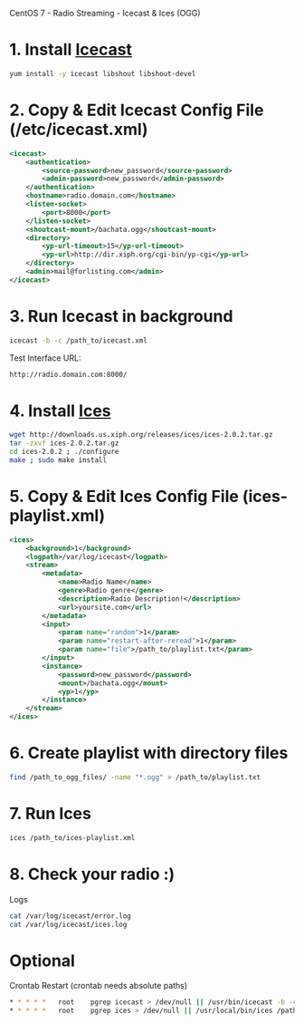 CentOS 7 - Radio Streaming - Icecast & Ices (OGG)

# 1. Install <a href="http://icecast.org" target="_blank">Icecast</a>
```sh
yum install -y icecast libshout libshout-devel
```

# 2. Copy & Edit Icecast Config File (/etc/icecast.xml)
```xml
<icecast>
    <authentication>
        <source-password>new_password</source-password>
        <admin-password>new_password</admin-password>
    </authentication>
    <hostname>radio.domain.com</hostname>
    <listen-socket>
        <port>8000</port>
    </listen-socket>
    <shoutcast-mount>/bachata.ogg</shoutcast-mount>
    <directory>
        <yp-url-timeout>15</yp-url-timeout>
        <yp-url>http://dir.xiph.org/cgi-bin/yp-cgi</yp-url>
    </directory>
    <admin>mail@forlisting.com</admin>
</icecast>
```

# 3. Run Icecast in background
```sh
icecast -b -c /path_to/icecast.xml
```
Test Interface URL:
```sh
http://radio.domain.com:8000/
```

# 4. Install <a href="http://www.icecast.org/ices/" target="_blank">Ices</a>
```sh
wget http://downloads.us.xiph.org/releases/ices/ices-2.0.2.tar.gz
tar -zxvf ices-2.0.2.tar.gz
cd ices-2.0.2 ; ./configure
make ; sudo make install
```

# 5. Copy & Edit Ices Config File (ices-playlist.xml)
```xml
<ices>
    <background>1</background>
    <logpath>/var/log/icecast</logpath>
    <stream>
        <metadata>
            <name>Radio Name</name>
            <genre>Radio genre</genre>
            <description>Radio Description!</description>
            <url>yoursite.com</url>
        </metadata>
        <input>
            <param name="random">1</param>
            <param name="restart-after-reread">1</param>
            <param name="file">/path_to/playlist.txt</param>
        </input>
        <instance>
            <password>new_password</password>
            <mount>/bachata.ogg</mount>
            <yp>1</yp>
        </instance>
    </stream>
</ices>
```

# 6. Create playlist with directory files
```sh
find /path_to_ogg_files/ -name "*.ogg" > /path_to/playlist.txt
```

# 7. Run Ices
```sh
ices /path_to/ices-playlist.xml
```

# 8. Check your radio :)
Logs
```sh
cat /var/log/icecast/error.log
cat /var/log/icecast/ices.log
```

# Optional
Crontab Restart (crontab needs absolute paths)
```sh
* * * * *   root    pgrep icecast > /dev/null || /usr/bin/icecast -b -c /path_to/icecast.xml
* * * * *   root    pgrep ices > /dev/null || /usr/local/bin/ices /path_to/ices-playlist.xml
```
